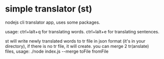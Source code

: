 # simple translator (st)
nodejs cli translator app, uses some packages.

usage:
ctrl+lalt+q for translating words.
ctrl+lalt+e for translating sentences.

st will write newly translated words to tr file in json format (it's in your directory), if there is no tr file, it will create. 
you can merge 2 tr(anslate) files, usage: ./node index.js --merge toFile fromFile

